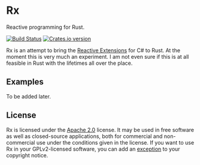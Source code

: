 Rx
==
Reactive programming for Rust.

[![Build Status][ci-img]][ci]
[![Crates.io version][crate-img]][crate]

Rx is an attempt to bring the [Reactive Extensions][rx-sharp] for C# to Rust.
At the moment this is very much an experiment. I am not even sure if this is
at all feasible in Rust with the lifetimes all over the place.

Examples
--------
To be added later.

License
-------
Rx is licensed under the [Apache 2.0][apache2] license. It may be used in free
software as well as closed-source applications, both for commercial and
non-commercial use under the conditions given in the license. If you want to use
Rx in your GPLv2-licensed software, you can add an [exception][except] to your
copyright notice.

[ci-img]:    https://travis-ci.org/ruuda/rx.svg?branch=master
[ci]:        https://travis-ci.org/ruuda/rx
[crate-img]: http://img.shields.io/crates/v/rx.svg
[crate]:     https://crates.io/crates/rx
[rx-sharp]:  https://rx.codeplex.com
[apache2]:   https://www.apache.org/licenses/LICENSE-2.0
[except]:    https://www.gnu.org/licenses/gpl-faq.html#GPLIncompatibleLibs
